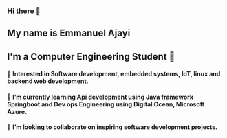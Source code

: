 ### Hi there 👋

## My name is Emmanuel Ajayi
## I'm a Computer Engineering Student 🚀
####  🎇 Interested in  Software development, embedded systems, IoT, linux and backend web development.
#### 🌱 I’m currently learning Api development using Java framework Springboot and Dev ops Engineering using Digital Ocean, Microsoft Azure.
#### 👯 I’m looking to collaborate on inspiring software development projects. 









